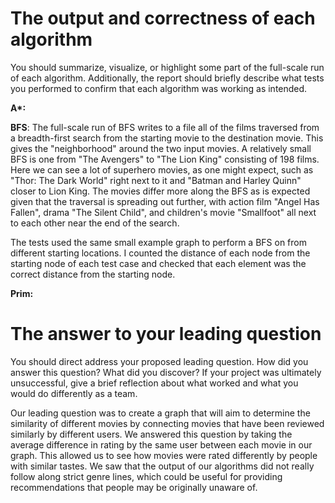 # The output and correctness of each algorithm 
You should summarize, visualize, or highlight some part of the full-scale run of each algorithm. Additionally, the report should briefly describe what tests you performed to confirm that each algorithm was working as intended.

**A\*:**

**BFS**: The full-scale run of BFS writes to a file all of the films traversed from a breadth-first search from the starting movie to the destination movie. This gives the "neighborhood" around the two input movies. A relatively small BFS is one from "The Avengers" to "The Lion King" consisting of 198 films. Here we can see a lot of superhero movies, as one might expect, such as "Thor: The Dark World" right next to it and "Batman and Harley Quinn" closer to Lion King. The movies differ more along the BFS as is expected given that the traversal is spreading out further, with action film "Angel Has Fallen", drama "The Silent Child", and children's movie "Smallfoot" all next to each other near the end of the search.

The tests used the same small example graph to perform a BFS on from different starting locations. I counted the distance of each node from the starting node of each test case and checked that each element was the correct distance from the starting node. 

**Prim:**


# The answer to your leading question
You should direct address your proposed leading question. How did you answer this question? What did you discover? If your project was ultimately unsuccessful, give a brief reflection about what worked and what you would do differently as a team.

Our leading question was to create a graph that will aim to determine the similarity of different movies by connecting movies that have been reviewed similarly by different users. We answered this question by taking the average difference in rating by the same user between each movie in our graph. This allowed us to see how movies were rated differently by people with similar tastes. We saw that the output of our algorithms did not really follow along strict genre lines, which could be useful for providing recommendations that people may be originally unaware of.
